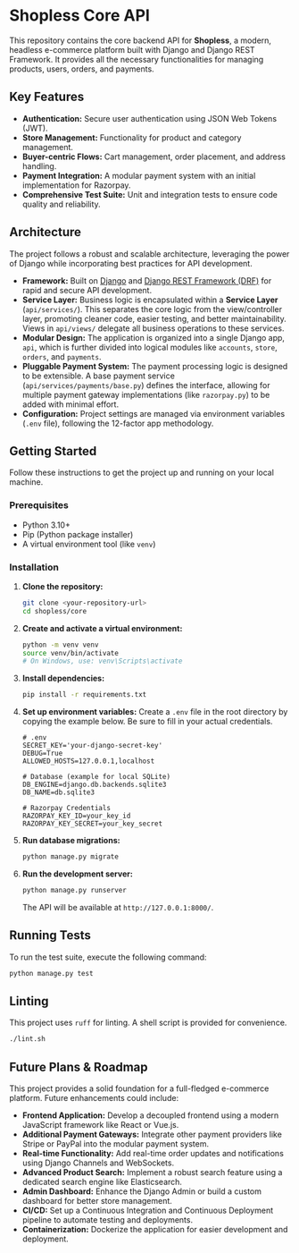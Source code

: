 # Shopless Core API

This repository contains the core backend API for **Shopless**, a modern, headless e-commerce platform built with Django and Django REST Framework. It provides all the necessary functionalities for managing products, users, orders, and payments.

## Key Features

- **Authentication:** Secure user authentication using JSON Web Tokens (JWT).
- **Store Management:** Functionality for product and category management.
- **Buyer-centric Flows:** Cart management, order placement, and address handling.
- **Payment Integration:** A modular payment system with an initial implementation for Razorpay.
- **Comprehensive Test Suite:** Unit and integration tests to ensure code quality and reliability.

## Architecture

The project follows a robust and scalable architecture, leveraging the power of Django while incorporating best practices for API development.

- **Framework:** Built on [Django](https://www.djangoproject.com/) and [Django REST Framework (DRF)](https://www.django-rest-framework.org/) for rapid and secure API development.
- **Service Layer:** Business logic is encapsulated within a **Service Layer** (`api/services/`). This separates the core logic from the view/controller layer, promoting cleaner code, easier testing, and better maintainability. Views in `api/views/` delegate all business operations to these services.
- **Modular Design:** The application is organized into a single Django app, `api`, which is further divided into logical modules like `accounts`, `store`, `orders`, and `payments`.
- **Pluggable Payment System:** The payment processing logic is designed to be extensible. A base payment service (`api/services/payments/base.py`) defines the interface, allowing for multiple payment gateway implementations (like `razorpay.py`) to be added with minimal effort.
- **Configuration:** Project settings are managed via environment variables (`.env` file), following the 12-factor app methodology.

## Getting Started

Follow these instructions to get the project up and running on your local machine.

### Prerequisites

- Python 3.10+
- Pip (Python package installer)
- A virtual environment tool (like `venv`)

### Installation

1.  **Clone the repository:**
    ```bash
    git clone <your-repository-url>
    cd shopless/core
    ```

2.  **Create and activate a virtual environment:**
    ```bash
    python -m venv venv
    source venv/bin/activate
    # On Windows, use: venv\Scripts\activate
    ```

3.  **Install dependencies:**
    ```bash
    pip install -r requirements.txt
    ```

4.  **Set up environment variables:**
    Create a `.env` file in the root directory by copying the example below. Be sure to fill in your actual credentials.

    ```env
    # .env
    SECRET_KEY='your-django-secret-key'
    DEBUG=True
    ALLOWED_HOSTS=127.0.0.1,localhost

    # Database (example for local SQLite)
    DB_ENGINE=django.db.backends.sqlite3
    DB_NAME=db.sqlite3

    # Razorpay Credentials
    RAZORPAY_KEY_ID=your_key_id
    RAZORPAY_KEY_SECRET=your_key_secret
    ```

5.  **Run database migrations:**
    ```bash
    python manage.py migrate
    ```

6.  **Run the development server:**
    ```bash
    python manage.py runserver
    ```
    The API will be available at `http://127.0.0.1:8000/`.

## Running Tests

To run the test suite, execute the following command:

```bash
python manage.py test
```

## Linting

This project uses `ruff` for linting. A shell script is provided for convenience.

```bash
./lint.sh
```

## Future Plans & Roadmap

This project provides a solid foundation for a full-fledged e-commerce platform. Future enhancements could include:

-   **Frontend Application:** Develop a decoupled frontend using a modern JavaScript framework like React or Vue.js.
-   **Additional Payment Gateways:** Integrate other payment providers like Stripe or PayPal into the modular payment system.
-   **Real-time Functionality:** Add real-time order updates and notifications using Django Channels and WebSockets.
-   **Advanced Product Search:** Implement a robust search feature using a dedicated search engine like Elasticsearch.
-   **Admin Dashboard:** Enhance the Django Admin or build a custom dashboard for better store management.
-   **CI/CD:** Set up a Continuous Integration and Continuous Deployment pipeline to automate testing and deployments.
-   **Containerization:** Dockerize the application for easier development and deployment.
